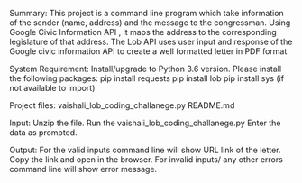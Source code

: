 Summary:
This project is a command line program which take information of the sender (name, address) and the message to the congressman. Using Google Civic Information API , it maps the address to the corresponding legislature of that address. The Lob API uses user input and response of the Google civic information API to create a well formatted letter in PDF format.

System Requirement:
Install/upgrade to Python 3.6 version.
Please install the following packages:
pip install requests
pip install lob
pip install sys (if not available to import)

Project files: 
vaishali_lob_coding_challanege.py
README.md

Input: 
Unzip the file.
Run the vaishali_lob_coding_challanege.py
Enter the data as prompted.


Output: 
For the valid inputs command line will show URL link of the letter. 
Copy the link and open in the browser.
For invalid inputs/ any other errors command line will show error message.

